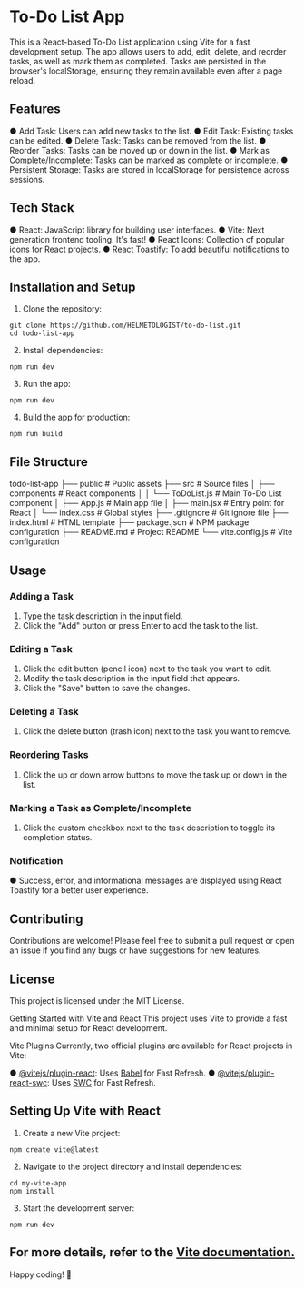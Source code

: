 # To-Do List App
This is a React-based To-Do List application using Vite for a fast development setup. The app allows users to add, edit, delete, and reorder tasks, as well as mark them as completed. Tasks are persisted in the browser's localStorage, ensuring they remain available even after a page reload.

## Features
● Add Task: Users can add new tasks to the list.
● Edit Task: Existing tasks can be edited.
● Delete Task: Tasks can be removed from the list.
● Reorder Tasks: Tasks can be moved up or down in the list.
● Mark as Complete/Incomplete: Tasks can be marked as complete or incomplete.
● Persistent Storage: Tasks are stored in localStorage for persistence across sessions.

## Tech Stack
● React: JavaScript library for building user interfaces.
● Vite: Next generation frontend tooling. It's fast!
● React Icons: Collection of popular icons for React projects.
● React Toastify: To add beautiful notifications to the app.

## Installation and Setup
1. Clone the repository:
```
git clone https://github.com/HELMETOLOGIST/to-do-list.git
cd todo-list-app
```

2. Install dependencies:
```
npm run dev
```

3. Run the app:
```
npm run dev
```

4. Build the app for production:
```
npm run build
```

## File Structure
todo-list-app
├── public                  # Public assets
├── src                     # Source files
│   ├── components          # React components
│   │   └── ToDoList.js     # Main To-Do List component
│   ├── App.js              # Main app file
│   ├── main.jsx            # Entry point for React
│   └── index.css           # Global styles
├── .gitignore              # Git ignore file
├── index.html              # HTML template
├── package.json            # NPM package configuration
├── README.md               # Project README
└── vite.config.js          # Vite configuration

## Usage
### Adding a Task
1. Type the task description in the input field.
2. Click the "Add" button or press Enter to add the task to the list.
### Editing a Task
1. Click the edit button (pencil icon) next to the task you want to edit.
2. Modify the task description in the input field that appears.
3. Click the "Save" button to save the changes.
### Deleting a Task
1. Click the delete button (trash icon) next to the task you want to remove.
### Reordering Tasks
1. Click the up or down arrow buttons to move the task up or down in the list.
### Marking a Task as Complete/Incomplete
1. Click the custom checkbox next to the task description to toggle its completion status.
### Notification
● Success, error, and informational messages are displayed using React Toastify for a better user experience.
## Contributing
Contributions are welcome! Please feel free to submit a pull request or open an issue if you find any bugs or have suggestions for new features.

## License
This project is licensed under the MIT License.

Getting Started with Vite and React
This project uses Vite to provide a fast and minimal setup for React development.

Vite Plugins
Currently, two official plugins are available for React projects in Vite:

● [@vitejs/plugin-react](https://github.com/vitejs/vite-plugin-react/blob/main/packages/plugin-react/README.md): Uses [Babel](https://babeljs.io/) for Fast Refresh.
● [@vitejs/plugin-react-swc](https://github.com/vitejs/vite-plugin-react-swc): Uses [SWC](https://swc.rs/) for Fast Refresh.

## Setting Up Vite with React
1. Create a new Vite project:
```
npm create vite@latest
```

2. Navigate to the project directory and install dependencies:
```
cd my-vite-app
npm install
```

3. Start the development server:
```
npm run dev
```

For more details, refer to the [Vite documentation.](https://vitejs.dev/)
-------------------------------------------------------
Happy coding! 🚀


